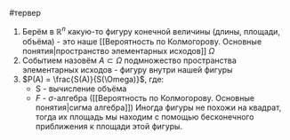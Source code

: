 #тервер 
1) Берём в $\mathbb{R}^n$ какую-то фигуру конечной величины (длины, площади, объёма) - это наше [[Вероятность по Колмогорову. Основные понятия|пространство элементарных исходов]] $\Omega$
2) Событием назовём $A \subset \Omega$ подмножество пространства элементарных исходов - фигуру внутри нашей фигуры
3) $P(A) = \frac{S(A)}{S(\Omega)}$, где: 
	- S - вычисление объёма
	- $F$ - $\sigma$-алгебра ([[Вероятность по Колмогорову. Основные понятия|сигма алгебра]])
	Иногда фигуры не похожи на квадрат, тогда их площадь мы находим с помощью бесконечного приближения к площади этой фигуры. 